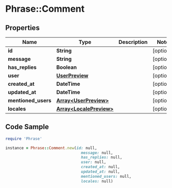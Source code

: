 # Phrase::Comment

## Properties

Name | Type | Description | Notes
------------ | ------------- | ------------- | -------------
**id** | **String** |  | [optional] 
**message** | **String** |  | [optional] 
**has_replies** | **Boolean** |  | [optional] 
**user** | [**UserPreview**](UserPreview.md) |  | [optional] 
**created_at** | **DateTime** |  | [optional] 
**updated_at** | **DateTime** |  | [optional] 
**mentioned_users** | [**Array&lt;UserPreview&gt;**](UserPreview.md) |  | [optional] 
**locales** | [**Array&lt;LocalePreview&gt;**](LocalePreview.md) |  | [optional] 

## Code Sample

```ruby
require 'Phrase'

instance = Phrase::Comment.new(id: null,
                                 message: null,
                                 has_replies: null,
                                 user: null,
                                 created_at: null,
                                 updated_at: null,
                                 mentioned_users: null,
                                 locales: null)
```


